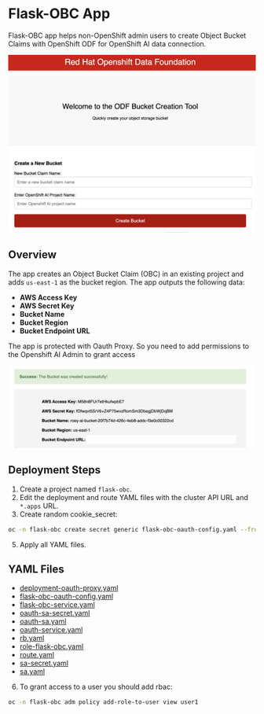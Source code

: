 # Flask-OBC App

Flask-OBC app helps non-OpenShift admin users to create Object Bucket Claims with OpenShift ODF for OpenShift AI data connection.

![App Screenshot](app.png)

## Overview

The app creates an Object Bucket Claim (OBC) in an existing project and adds `us-east-1` as the bucket region. The app outputs the following data:

- **AWS Access Key**
- **AWS Secret Key**
- **Bucket Name**
- **Bucket Region**
- **Bucket Endpoint URL**

The app is protected with Oauth Proxy. So you need to add permissions to the Openshift AI Admin to grant access

![Output Screenshot](output.png)

## Deployment Steps

1. Create a project named `flask-obc`.
2. Edit the deployment and route YAML files with the cluster API URL and `*.apps` URL.
4. Create random cookie_secret: 
```bash
oc -n flask-obc create secret generic flask-obc-oauth-config.yaml --from-literal=session_secret=$(head /dev/urandom | tr -dc A-Za-z0-9 | head -c43)
```
5. Apply all YAML files.

## YAML Files

- [deployment-oauth-proxy.yaml](deployment-oauth-proxy.yaml)
- [flask-obc-oauth-config.yaml](flask-obc-oauth-config.yaml)
- [flask-obc-service.yaml](flask-obc-service.yaml)
- [oauth-sa-secret.yaml](oauth-sa-secret.yaml)
- [oauth-sa.yaml](oauth-sa.yaml)
- [oauth-service.yaml](oauth-service.yaml)
- [rb.yaml](rb.yaml)
- [role-flask-obc.yaml](role-flask-obc.yaml)
- [route.yaml](route.yaml)
- [sa-secret.yaml](sa-secret.yaml)
- [sa.yaml](sa.yaml)

6. To grant access to a user you should add rbac:
```bash
oc -n flask-obc adm policy add-role-to-user view user1
```
